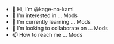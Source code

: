 - 👋 Hi, I’m @kage-no-kami
- 👀 I’m interested in ... Mods
- 🌱 I’m currently learning ... Mods
- 💞️ I’m looking to collaborate on ... Mods
- 📫 How to reach me ... Mods

<!---
kage-no-kami/kage-no-kami is a ✨ special ✨ repository because its `README.md` (this file) appears on your GitHub profile.
You can click the Preview link to take a look at your changes.
--->
